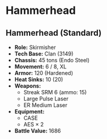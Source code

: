 # Hammerhead
## Hammerhead (Standard)
- **Role:** Skirmisher
- **Tech Base:** Clan (3149)
- **Chassis:** 45 tons (Endo Steel)
- **Movement:** 6 / 8, XL
- **Armor:** 120 (Hardened)
- **Heat Sinks:** 10 (20)
- **Weapons:**
  - Streak SRM 6 (ammo: 15)
  - Large Pulse Laser
  - ER Medium Laser
- **Equipment:**
  - CASE
  - AES × 2
- **Battle Value:** 1686

